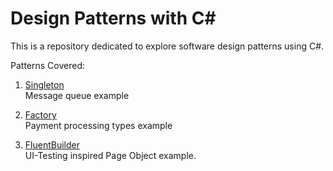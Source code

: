 # Design Patterns with C#
This is a repository dedicated to explore software design patterns using C#. 

Patterns Covered:
1. [Singleton](https://github.com/DriLLFreAK100/csharp-design-patterns/tree/main/DesignPatterns/Singleton)<br />
Message queue example

2. [Factory](https://github.com/DriLLFreAK100/csharp-design-patterns/tree/main/DesignPatterns/Factory)<br />
Payment processing types example

3. [FluentBuilder](https://github.com/DriLLFreAK100/csharp-design-patterns/tree/main/DesignPatterns/FluentBuilder)<br />
UI-Testing inspired Page Object example.
